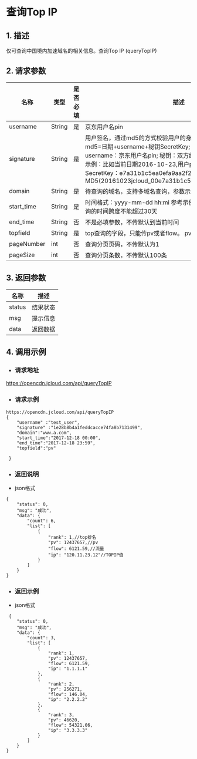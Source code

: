 # **查询Top IP**

## **1. 描述**

仅可查询中国境内加速域名的相关信息。查询Top IP (queryTopIP)

## **2. 请求参数**

| **名称**   | **类型** | **是否必填** | **描述**                                                    |
| ---------- | -------- | ------------ | ----------------------------------------------------------- |
| username   | String   | 是           | 京东用户名pin                                               |
| signature  | String   | 是           |  用户签名，通过md5的方式校验用户的身份信息，保障信息安全。</br>md5=日期+username+秘钥SecretKey; 日期：格式为 yyyymmdd; username：京东用户名pin; 秘钥：双方约定; </br>示例：比如当前日期2016-10-23,用户pin:jcloud_00,用户秘钥SecretKey：e7a31b1c5ea0efa9aa2f29c6559f7d61,那签名为MD5(20161023jcloud_00e7a31b1c5ea0efa9aa2f29c6559f7d61)   |
| domain     | String   | 是           | 待查询的域名，支持多域名查询，参数示例“www.a.com,www.b.com” |
| start_time | String   | 是           | 时间格式：yyyy-mm-dd hh:mi 参考示例：2016-12-14 07:00；查询的时间跨度不能超过30天|
| end_time   | String   | 否           | 不是必填参数，不传默认到当前时间                            |
| topfield   | String   | 是           | top查询的字段，只能传pv或者flow。 pv(请求数),flow(流量)     |
| pageNumber | int      | 否           | 查询分页页码，不传默认为1                                   |
| pageSize   | int      | 否           | 查询分页条数，不传默认100条                                 |


## **3. 返回参数**

| **名称** | **描述** |
| -------- | -------- |
| status   | 结果状态 |
| msg      | 提示信息 |
| data     | 返回数据 |


## **4. 调用示例**

- ### **请求地址**

https://opencdn.jcloud.com/api/queryTopIP

- ### **请求示例**

```
https://opencdn.jcloud.com/api/queryTopIP
{
    "username" :"test_user",
    "signature" :"1e28b8b4a1feddcacce74fa8b7131499",
    "domain":"www.a.com",
    "start_time":"2017-12-18 00:00",
    "end_time":"2017-12-18 23:59",
    "topfield":"pv"
   
 }
```

- ### **返回说明**

* json格式

```
{
    "status": 0,
    "msg": "成功",
    "data": {
        "count": 6,
        "list": [
            {
                "rank": 1,//top排名
                "pv": 12437657,//pv
                "flow": 6121.59,//流量
                "ip": "120.11.23.12"//TOPIP值
            }
        ]
    }
}
```

- ### **返回示例**

* json格式

```
 {
    "status": 0,
    "msg": "成功",
    "data": {
        "count": 3,
        "list": [
            {
                "rank": 1,
                "pv": 12437657,
                "flow": 6121.59,
                "ip": "1.1.1.1"
            },
            {
                "rank": 2,
                "pv": 256271,
                "flow": 146.04,
                "ip": "2.2.2.2"
            },
            {
                "rank": 3,
                "pv": 46620,
                "flow": 54321.06,
                "ip": "3.3.3.3"
            }
        ]
    }
}
```
